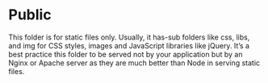# Public

This folder is for static files only. Usually, it has-sub folders like css, libs, and img for CSS styles, images and JavaScript libraries like jQuery. It’s a best practice this folder to be served not by your application but by an Nginx or Apache server as they are much better than Node in serving static files.